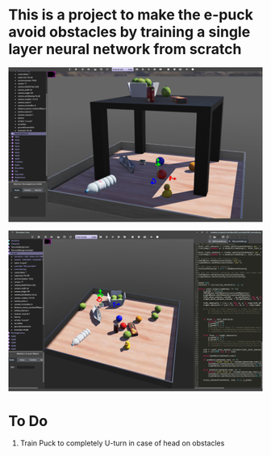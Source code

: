 # This is a project to make the e-puck avoid obstacles by training a single layer neural network from scratch


![Alt text](Img/sceenshot.png?raw=true "Trainig Screen shot")

![Alt text](Img/screenshot2.png?raw=true "Trainig Screen shot 2")
# To Do

1. Train Puck to completely U-turn in case of head on obstacles
